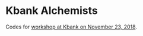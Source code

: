 # Kbank Alchemists

Codes for [workshop at Kbank on November 23, 2018](https://docs.google.com/presentation/d/19nWvUxPb_7tD9-5ekpYnxr2ID_gsltFH9exqLp3Ms_Q/edit?usp=sharing).